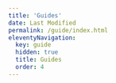```yaml
---
title: 'Guides'
date: Last Modified
permalink: /guide/index.html
eleventyNavigation:
  key: guide
  hidden: true
  title: Guides
  order: 4
---
```


<!-- THIS PAGE IS HIDDEN FROM USERS -->
